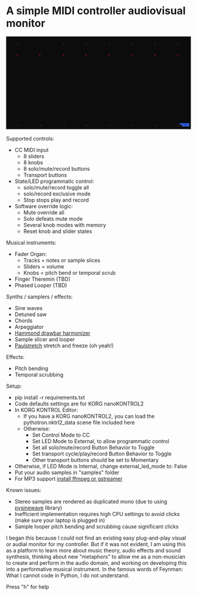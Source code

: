 # A simple MIDI controller audiovisual monitor

<p align="center">
<img src="pythotron.gif" /> 
</p>

Supported controls:
- CC MIDI input   
  - 8 sliders
  - 8 knobs
  - 8 solo/mute/record buttons
  - Transport buttons
- State/LED programmatic control:
  - solo/mute/record toggle all
  - solo/record exclusive mode
  - Stop stops play and record
- Software override logic:
  - Mute override all
  - Solo defeats mute mode
  - Several knob modes with memory
  - Reset knob and slider states

Musical instruments:
- Fader Organ:
  - Tracks = notes or sample slices
  - Sliders = volume
  - Knobs = pitch bend or temporal scrub
- Finger Theremin (TBD)
- Phased Looper (TBD)

Synths / samplers / effects:
- Sine waves
- Detuned saw
- Chords
- Arpeggiator
- [Hammond drawbar harmonizer](https://hammondorganco.com/wp-content/uploads/2015/06/03-DRAWBARS-PERCUSSION-corrected.pdf)
- Sample slicer and looper
- [Paulstretch](http://hypermammut.sourceforge.net/paulstretch) stretch and freeze (oh yeah!)

Effects:
- Pitch bending
- Temporal scrubbing 
    
Setup:
- pip install -r requirements.txt
- Code defaults settings are for KORG nanoKONTROL2
- In KORG KONTROL Editor:
  - If you have a KORG nanoKONTROL2, you can load the pythotron.nktrl2_data scene file included here
  - Otherwise:
    - Set Control Mode to CC
    - Set LED Mode to External, to allow programmatic control 
    - Set all solo/mute/record Button Behavior to Toggle
    - Set transport cycle/play/record Button Behavior to Toggle
    - Other transport buttons should be set to Momentary
- Otherwise, if LED Mode is Internal, change external_led_mode to: False
- Put your audio samples in "samples" folder
- For MP3 support [install ffmpeg or gstreamer](https://github.com/librosa/librosa#audioread-and-mp3-support)

Known issues:
- Stereo samples are rendered as duplicated mono (due to using [pysinewave](https://github.com/daviddavini/pysinewave) library)
- Inefficient implementation requires high CPU settings to avoid clicks (make sure your laptop is plugged in)
- Sample looper pitch bending and scrubbing cause significant clicks

I began this because I could not find an existing easy plug-and-play visual or audial monitor for my controller. 
But if it was not evident, I am using this as a platform to learn more about music theory, audio effects and sound synthesis, 
thinking about new "metaphors" to allow me as a non-musician to create and perform in the audio domain, and working on developing this into a performative musical instrument.
In the famous words of Feynman: What I cannot code in Python, I do not understand.

Press "h" for help
